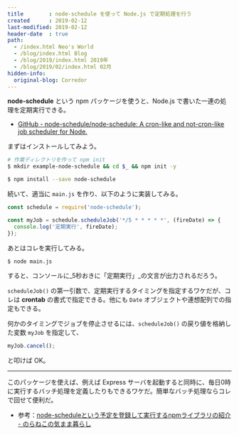```yaml
---
title        : node-schedule を使って Node.js で定期処理を行う
created      : 2019-02-12
last-modified: 2019-02-12
header-date  : true
path:
  - /index.html Neo's World
  - /blog/index.html Blog
  - /blog/2019/index.html 2019年
  - /blog/2019/02/index.html 02月
hidden-info:
  original-blog: Corredor
---
```


__node-schedule__ という npm パッケージを使うと、Node.js で書いた一連の処理を定期実行できる。

- [GitHub - node-schedule/node-schedule: A cron-like and not-cron-like job scheduler for Node.](https://github.com/node-schedule/node-schedule)

まずはインストールしてみよう。

```bash
# 作業ディレクトリを作って npm init
$ mkdir example-node-schedule && cd $_ && npm init -y

$ npm install --save node-schedule
```

続いて、適当に `main.js` を作り、以下のように実装してみる。

```javascript
const schedule = require('node-schedule');

const myJob = schedule.scheduleJob('*/5 * * * * *', (fireDate) => {
  console.log('定期実行', fireDate);
});
```

あとはコレを実行してみる。

```bash
$ node main.js
```

すると、コンソールに_5秒おきに「定期実行」_の文言が出力されるだろう。

`scheduleJob()` の第一引数で、定期実行するタイミングを指定するワケだが、コレは __crontab__ の書式で指定できる。他にも `Date` オブジェクトや連想配列での指定もできる。

何かのタイミングでジョブを停止させるには、`scheduleJob()` の戻り値を格納した変数 `myJob` を指定して、

```javascript
myJob.cancel();
```

と叩けば OK。

---

このパッケージを使えば、例えば Express サーバを起動すると同時に、毎日0時に実行するバッチ処理を定義したりもできるワケだ。簡単なバッチ処理ならコレで回せて便利だ。

- 参考：[node-scheduleという予定を登録して実行するnpmライブラリの紹介 - のらねこの気まま暮らし](https://mizuki-r.hatenablog.com/entry/2014/07/05/012632)
